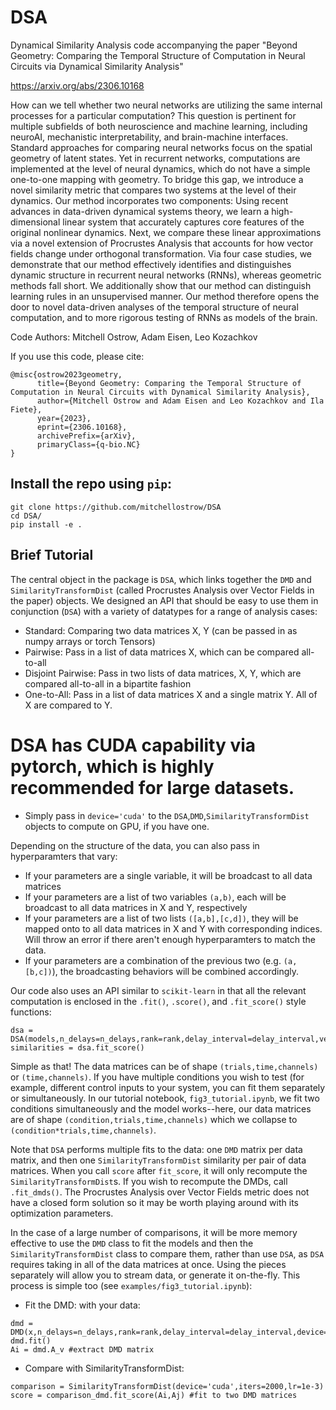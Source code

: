 # DSA
Dynamical Similarity Analysis code accompanying the paper "Beyond Geometry: Comparing the Temporal Structure of Computation in Neural Circuits via Dynamical Similarity Analysis"

https://arxiv.org/abs/2306.10168

How can we tell whether two neural networks are utilizing the same internal processes for a particular computation? This question is pertinent for multiple subfields of both neuroscience and machine learning, including neuroAI, mechanistic interpretability, and brain-machine interfaces. Standard approaches for comparing neural networks focus on the spatial geometry of latent states. Yet in recurrent networks, computations are implemented at the level of neural dynamics, which do not have a simple one-to-one mapping with geometry. To bridge this gap, we introduce a novel similarity metric that compares two systems at the level of their dynamics. Our method incorporates two components: Using recent advances in data-driven dynamical systems theory, we learn a high-dimensional linear system that accurately captures core features of the original nonlinear dynamics. Next, we compare these linear approximations via a novel extension of Procrustes Analysis that accounts for how vector fields change under orthogonal transformation. Via four case studies, we demonstrate that our method effectively identifies and distinguishes dynamic structure in recurrent neural networks (RNNs), whereas geometric methods fall short. We additionally show that our method can distinguish learning rules in an unsupervised manner. Our method therefore opens the door to novel data-driven analyses of the temporal structure of neural computation, and to more rigorous testing of RNNs as models of the brain.

Code Authors: Mitchell Ostrow, Adam Eisen, Leo Kozachkov

If you use this code, please cite:
```
@misc{ostrow2023geometry,
      title={Beyond Geometry: Comparing the Temporal Structure of Computation in Neural Circuits with Dynamical Similarity Analysis}, 
      author={Mitchell Ostrow and Adam Eisen and Leo Kozachkov and Ila Fiete},
      year={2023},
      eprint={2306.10168},
      archivePrefix={arXiv},
      primaryClass={q-bio.NC}
}
```

## Install the repo using `pip`:

```
git clone https://github.com/mitchellostrow/DSA
cd DSA/
pip install -e .
```

## Brief Tutorial

The central object in the package is `DSA`, which links together the `DMD` and `SimilarityTransformDist` (called Procrustes Analysis over Vector Fields in the paper) objects. We designed an API that should be easy to use them in conjunction (`DSA`) with a variety of datatypes for a range of analysis cases:
 * Standard: Comparing two data matrices X, Y (can be passed in as numpy arrays or torch Tensors)
 * Pairwise: Pass in a list of data matrices X, which can be compared all-to-all
 * Disjoint Pairwise: Pass in two lists of data matrices, X, Y, which are compared all-to-all in a bipartite fashion
 * One-to-All: Pass in a list of data matrices X and a single matrix Y. All of X are compared to Y.

# DSA has CUDA capability via pytorch, which is highly recommended for large datasets. 
* Simply pass in `device='cuda'` to the `DSA`,`DMD`,`SimilarityTransformDist` objects to compute on GPU, if you have one. 

Depending on the structure of the data, you can also pass in hyperparamters that vary:
* If your parameters are a single variable, it will be broadcast to all data matrices
* If your parameters are a list of two variables `(a,b)`, each will be broadcast to all data matrices in X and Y, respectively
* If your parameters are a list of two lists `([a,b],[c,d])`, they will be mapped onto to all data matrices in X and Y with corresponding indices. Will throw an error if there aren't enough hyperparamters to match the data.
* If your parameters are a combination of the previous two (e.g. `(a,[b,c])`), the broadcasting behaviors will be combined accordingly.

Our code also uses an API similar to `scikit-learn` in that all the relevant computation is enclosed in the `.fit()`, `.score()`, and `.fit_score()` style functions:
```
dsa = DSA(models,n_delays=n_delays,rank=rank,delay_interval=delay_interval,verbose=True,device=device)
similarities = dsa.fit_score()
```

Simple as that! The data matrices can be of shape `(trials,time,channels)` or `(time,channels)`. If you have multiple conditions you wish to test (for example, different control inputs to your system, you can fit them separately or simultaneously. In our tutorial notebook, `fig3_tutorial.ipynb`, we fit two conditions simultaneously and the model works--here, our data matrices are of shape `(condition,trials,time,channels)` which we collapse to `(condition*trials,time,channels)`.

Note that `DSA` performs multiple fits to the data: one `DMD` matrix per data matrix, and then one `SimilarityTransformDist` similarity per pair of data matrices. When you call `score` after `fit_score`, it will only recompute the `SimilarityTransformDist`s. If you wish to recompute the DMDs, call `.fit_dmds()`. The Procrustes Analysis over Vector Fields metric does not have a closed form solution so it may be worth playing around with its optimization parameters.

In the case of a large number of comparisons, it will be more memory effective to use the `DMD` class to fit the models and then the `SimilarityTransformDist` class to compare them, rather than use `DSA`, as `DSA` requires taking in all of the data matrices at once. Using the pieces separately will allow you to stream data, or generate it on-the-fly. This process is simple too (see `examples/fig3_tutorial.ipynb`):

* Fit the DMD: with your data:
```
dmd = DMD(x,n_delays=n_delays,rank=rank,delay_interval=delay_interval,device='cuda')
dmd.fit()
Ai = dmd.A_v #extract DMD matrix
```
* Compare with SimilarityTransformDist:
```
comparison = SimilarityTransformDist(device='cuda',iters=2000,lr=1e-3)
score = comparison_dmd.fit_score(Ai,Aj) #fit to two DMD matrices
```